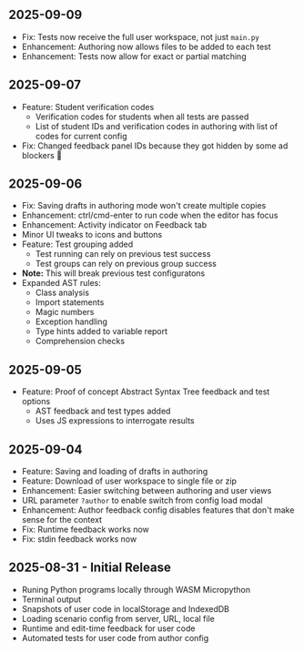 ## 2025-09-09
- Fix: Tests now receive the full user workspace, not just `main.py`
- Enhancement: Authoring now allows files to be added to each test
- Enhancement: Tests now allow for exact or partial matching

## 2025-09-07
- Feature: Student verification codes
  - Verification codes for students when all tests are passed
  - List of student IDs and verification codes in authoring with list of codes for current config
- Fix: Changed feedback panel IDs because they got hidden by some ad blockers 🫠

## 2025-09-06
- Fix: Saving drafts in authoring mode won't create multiple copies
- Enhancement: ctrl/cmd-enter to run code when the editor has focus
- Enhancement: Activity indicator on Feedback tab
- Minor UI tweaks to icons and buttons
- Feature: Test grouping added
  - Test running can rely on previous test success
  - Test groups can rely on previous group success
- **Note:** This will break previous test configuratons
- Expanded AST rules:
  - Class analysis
  - Import statements
  - Magic numbers
  - Exception handling
  - Type hints added to variable report
  - Comprehension checks

## 2025-09-05
- Feature: Proof of concept Abstract Syntax Tree feedback and test options
  - AST feedback and test types added
  - Uses JS expressions to interrogate results

## 2025-09-04
- Feature: Saving and loading of drafts in authoring
- Feature: Download of user workspace to single file or zip
- Enhancement: Easier switching between authoring and user views
- URL parameter `?author` to enable switch from config load modal
- Enhancement: Author feedback config disables features that don't make sense for the context
- Fix: Runtime feedback works now
- Fix: stdin feedback works now

## 2025-08-31 - Initial Release
- Runing Python programs locally through WASM Micropython
- Terminal output
- Snapshots of user code in localStorage and IndexedDB
- Loading scenario config from server, URL, local file
- Runtime and edit-time feedback for user code
- Automated tests for user code from author config